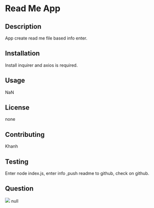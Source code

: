 # Read Me App
## Description
App create read me file based info enter.
## Installation
Install inquirer and axios is required.
## Usage
NaN
## License
none
## Contributing
Khanh
## Testing
Enter node index.js, enter info ,push readme to github, check on github.
## Question
![](https://avatars3.githubusercontent.com/u/57655821?v=4)
null